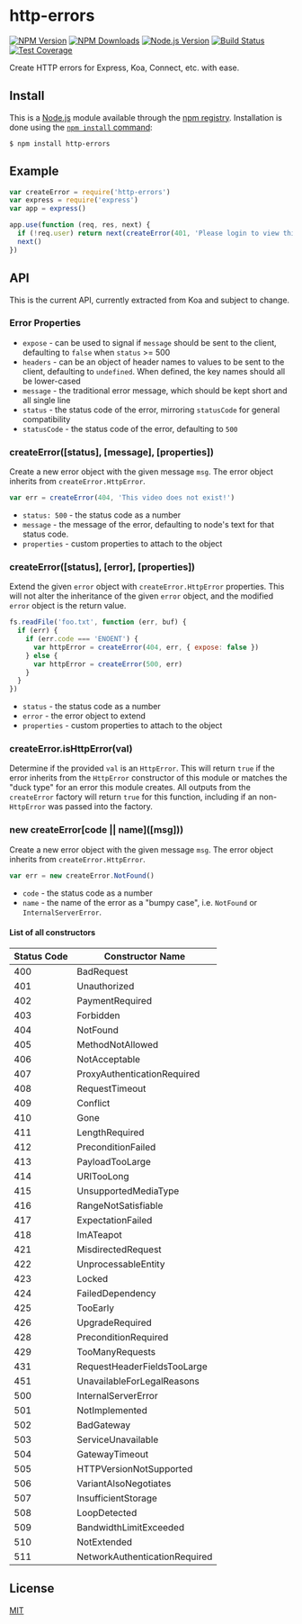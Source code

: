 # http-errors

[![NPM Version](https://badgen.net/npm/v/http-errors)](https://npmjs.org/package/http-errors) [![NPM Downloads](https://badgen.net/npm/dm/http-errors)](https://nodejs.org/en/download) [![Node.js Version](https://badgen.net/npm/node/http-errors)](https://nodejs.org/en/download) [![Build Status](https://badgen.net/github/checks/jshttp/http-errors/master?label=ci)](https://github.com/jshttp/http-errors/actions?query=workflow%3Aci) [![Test Coverage](https://badgen.net/coveralls/c/github/jshttp/http-errors/master)](https://coveralls.io/r/jshttp/http-errors?branch=master)

Create HTTP errors for Express, Koa, Connect, etc. with ease.

## Install

This is a [Node.js](https://nodejs.org/en/) module available through the [npm registry](https://www.npmjs.com/). Installation is done using the [`npm install` command](https://docs.npmjs.com/getting-started/installing-npm-packages-locally):

```console
$ npm install http-errors
```

## Example

```js
var createError = require('http-errors')
var express = require('express')
var app = express()

app.use(function (req, res, next) {
  if (!req.user) return next(createError(401, 'Please login to view this page.'))
  next()
})
```

## API

This is the current API, currently extracted from Koa and subject to change.

### Error Properties

* `expose` - can be used to signal if `message` should be sent to the client, defaulting to `false` when `status` >= 500
* `headers` - can be an object of header names to values to be sent to the client, defaulting to `undefined`. When defined, the key names should all be lower-cased
* `message` - the traditional error message, which should be kept short and all single line
* `status` - the status code of the error, mirroring `statusCode` for general compatibility
* `statusCode` - the status code of the error, defaulting to `500`

### createError(\[status], \[message], \[properties])

Create a new error object with the given message `msg`. The error object inherits from `createError.HttpError`.

```js
var err = createError(404, 'This video does not exist!')
```

* `status: 500` - the status code as a number
* `message` - the message of the error, defaulting to node's text for that status code.
* `properties` - custom properties to attach to the object

### createError(\[status], \[error], \[properties])

Extend the given `error` object with `createError.HttpError` properties. This will not alter the inheritance of the given `error` object, and the modified `error` object is the return value.

```js
fs.readFile('foo.txt', function (err, buf) {
  if (err) {
    if (err.code === 'ENOENT') {
      var httpError = createError(404, err, { expose: false })
    } else {
      var httpError = createError(500, err)
    }
  }
})
```

* `status` - the status code as a number
* `error` - the error object to extend
* `properties` - custom properties to attach to the object

### createError.isHttpError(val)

Determine if the provided `val` is an `HttpError`. This will return `true` if the error inherits from the `HttpError` constructor of this module or matches the "duck type" for an error this module creates. All outputs from the `createError` factory will return `true` for this function, including if an non-`HttpError` was passed into the factory.

### new createError\[code || name]\(\[msg]))

Create a new error object with the given message `msg`. The error object inherits from `createError.HttpError`.

```js
var err = new createError.NotFound()
```

* `code` - the status code as a number
* `name` - the name of the error as a "bumpy case", i.e. `NotFound` or `InternalServerError`.

#### List of all constructors

| Status Code | Constructor Name              |
| ----------- | ----------------------------- |
| 400         | BadRequest                    |
| 401         | Unauthorized                  |
| 402         | PaymentRequired               |
| 403         | Forbidden                     |
| 404         | NotFound                      |
| 405         | MethodNotAllowed              |
| 406         | NotAcceptable                 |
| 407         | ProxyAuthenticationRequired   |
| 408         | RequestTimeout                |
| 409         | Conflict                      |
| 410         | Gone                          |
| 411         | LengthRequired                |
| 412         | PreconditionFailed            |
| 413         | PayloadTooLarge               |
| 414         | URITooLong                    |
| 415         | UnsupportedMediaType          |
| 416         | RangeNotSatisfiable           |
| 417         | ExpectationFailed             |
| 418         | ImATeapot                     |
| 421         | MisdirectedRequest            |
| 422         | UnprocessableEntity           |
| 423         | Locked                        |
| 424         | FailedDependency              |
| 425         | TooEarly                      |
| 426         | UpgradeRequired               |
| 428         | PreconditionRequired          |
| 429         | TooManyRequests               |
| 431         | RequestHeaderFieldsTooLarge   |
| 451         | UnavailableForLegalReasons    |
| 500         | InternalServerError           |
| 501         | NotImplemented                |
| 502         | BadGateway                    |
| 503         | ServiceUnavailable            |
| 504         | GatewayTimeout                |
| 505         | HTTPVersionNotSupported       |
| 506         | VariantAlsoNegotiates         |
| 507         | InsufficientStorage           |
| 508         | LoopDetected                  |
| 509         | BandwidthLimitExceeded        |
| 510         | NotExtended                   |
| 511         | NetworkAuthenticationRequired |

## License

[MIT](../../../../backend/node\_modules/http-errors/LICENSE/)

